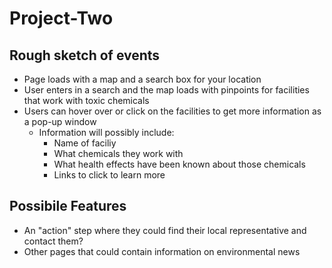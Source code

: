 # Project-Two

## Rough sketch of events
- Page loads with a map and a search box for your location
- User enters in a search and the map loads with pinpoints for facilities that work with toxic chemicals
- Users can hover over or click on the facilities to get more information as a pop-up window
    - Information will possibly include:
        - Name of faciliy
        - What chemicals they work with
        - What health effects have been known about those chemicals
        - Links to click to learn more

## Possibile Features
- An "action" step where they could find their local representative and contact them?
- Other pages that could contain information on environmental news
